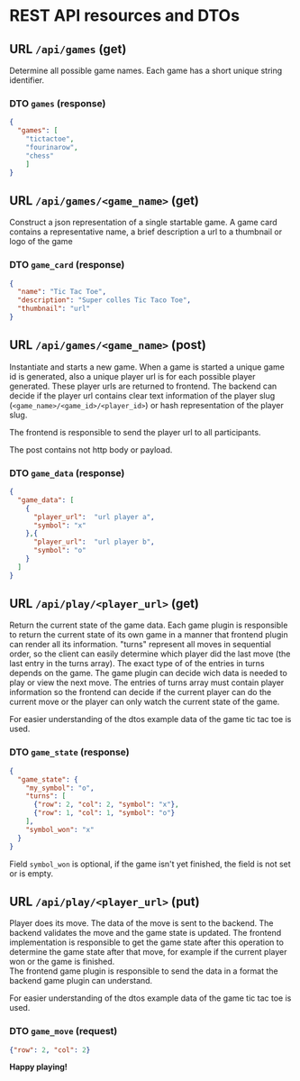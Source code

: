 # REST API resources and DTOs

## URL `/api/games` (get)

Determine all possible game names. Each game has a short unique string identifier. 

### DTO `games` (response) 

```json
{
  "games": [
    "tictactoe",
    "fourinarow",
    "chess"
    ]
}
```

## URL `/api/games/<game_name>` (get)

Construct a json representation of a single startable game. A game card contains a representative name, a brief 
description a url to a thumbnail or logo of the game

### DTO `game_card` (response)
```json
{
  "name": "Tic Tac Toe",
  "description": "Super colles Tic Taco Toe",
  "thumbnail": "url"
}
```

## URL `/api/games/<game_name>` (post)

Instantiate and starts a new game. When a game is started a unique game id is generated, also a unique player url is 
for each possible player generated. These player urls are returned to frontend. The backend can decide if the player 
url contains clear text information of the player slug (```<game_name>/<game_id>/<player_id>```) or hash representation of 
the player slug.

The frontend is responsible to send the player url to all participants.

The post contains not http body or payload.

### DTO `game_data` (response)

```json
{
  "game_data": [
    {
      "player_url":  "url player a",
      "symbol": "x"
    },{
      "player_url":  "url player b",
      "symbol": "o"
    }
  ]
}
```

## URL `/api/play/<player_url>` (get)

Return the current state of the game data. Each game plugin is responsible to return the current state of its own game 
in a manner that frontend plugin can render all its information. "turns" represent all moves in sequential order, so 
the client can easily determine which player did the last move (the last entry in the turns array). The exact type of 
of the entries in turns depends on the game. The game plugin can decide wich data is needed to play or view the next 
move. The entries of turns array must contain player information so the frontend can decide if the current player can 
do the current move or the player can only watch the current state of the game.

For easier understanding of the dtos example data of the game tic tac toe is used.

### DTO `game_state` (response)

```json
{
  "game_state": {
    "my_symbol": "o",
    "turns": [
      {"row": 2, "col": 2, "symbol": "x"},
      {"row": 1, "col": 1, "symbol": "o"}
    ],
    "symbol_won": "x"
  }
}
```
Field `symbol_won` is optional, if the game isn't yet finished, the field is not set or is empty.


## URL `/api/play/<player_url>` (put)
Player does its move. The data of the move is sent to the backend. The backend validates the move and the game state is 
updated. The frontend implementation is responsible to get the game state after this operation to determine the game 
state after that move, for example if the current player won or the game is finished.  
The frontend game plugin is responsible to send the data in a format the backend game plugin can understand.

For easier understanding of the dtos example data of the game tic tac toe is used.

### DTO `game_move` (request)

```json
{"row": 2, "col": 2}
```

**Happy playing!**
